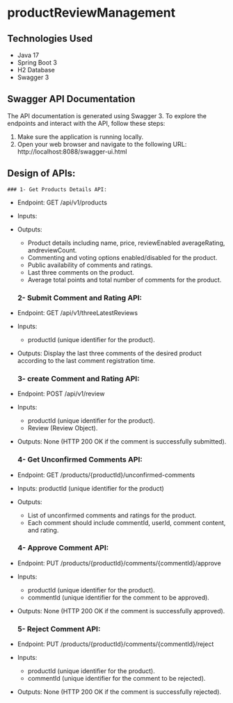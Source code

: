
<!--
طراحی و پیاده سازی سرویس نظر و امتیازدهی (Review) به محصولات
فرض کنید که ما محصولاتی (Product) داریم که برای مشتریان (User) نمایش داده میشوند. این محصولات مربوط به شرکتهای Provider) مختلفی هستند. مدیر محصولات میتواند هر کدام از محصولات را در معرض نمایش مشتریان قرار دهد برای آنها امکان ثبت نظر (Comment) و امتیاز ( Vote) را به صورت جداگانه فعال یا غیر فعال نمایند همچنین امکان انتخاب اینکه نظر و امتیاز برای این محصولات به صورت عمومی برای تمامی بازدیدکنندگان فعال باشد یا فقط خریداران بتوانند پس از تایید خرید نظر ثبت کنند برای مدیر محصولات باید امکان پذیر باشد.
کاربر وارد صفحه محصولات می.شود. سمت کلاینت این صفحه یک اپلیکیشن SPA است که دیتای لازم برای رندر شدن صفحه را توسط apiهایی از بکاند دریافت میکند قیمت دهی محصولات توسط سرویس استعلام (Enquiry System) انجام میشود و لازم است اطلاعات اینکه هر یک از محصولات نمایش داده شوند یا خیر و امکان ثبت نظر و امتیاز برای آنها فراهم هست یا خیر از سرویس Review دریافت شود. همچنین سه نظر آخر روی هر محصول و میانگین کل امتیازات و تعداد کل نظرات داده شده به هر محصول نیز به کلاینت ارسال میشود تا صفحه را برای کاربر رندر نماید.
در صورتی که امکان ثبت نظر و امتیاز برای کاربر فراهم باشد مشتری میتواند این کار را انجام دهد و نظر و امتیاز او در وضعیت تایید نشده ثبت میگردد. مدیر محصول میتواند نظرات را مشاهده نماید و نظرات و امتیازات تایید نشده را رد یا تایید کند صرفا نظرات و امتیازات تایید شده در میانگین و تعداد نظرات آن
محصول تاثیرگذار هستند.

الف - طراحی ساختار apiهایی که از سمت کلاینت فراخوانی میشوند را انجام دهید. لطفا ذکر کنید که برای رندر شدن صفحه با توجه به توضیحات چند api با چه ورودیهایی call شوند و چه خروجیهایی داشته باشند. همچنین چه سرویس یا سرویسهایی و چگونه در یک اند این apiها را پاسخ میدهد. در این بخش طراحی و معماری سرویس و apiها مدنظر است
ب - با استفاده از Spring Boot بدون استفاده از ابزارهای تولید اپلیکیشن مانند JHipster، سرویس Review را صرفا در سطح یک اند بدون فرانتاند) پیاده سازی کنید. برای خروجی کار ERD سرویس، كد API Doc (ترجیحا (Postman را ارسال نمایید توجه کنید که سرویس، توضیحات ذکر شده را پوشش دهد و نیازی به پیاده سازی سرویس های دیگر مانند سرویس Enquiry نقشهای کاربران و authentication آنها نیست در این بخش کیفیت ساختار پروژه کدنویسی تمیز و کوئریهای بهینه مدنظر
سورس
است)
-->
# productReviewManagement
## Technologies Used

- Java 17
- Spring Boot 3
- H2 Database
- Swagger 3
## Swagger API Documentation

The API documentation is generated using Swagger 3. To explore the endpoints and interact with the API, follow these steps:

1. Make sure the application is running locally.
2. Open your web browser and navigate to the following URL:
http://localhost:8088/swagger-ui.html


## Design of APIs:

    ### 1- Get Products Details API:
    
* Endpoint: GET /api/v1/products
* Inputs:  
* Outputs:
     *  Product details including name, price, reviewEnabled averageRating, andreviewCount.
     *  Commenting and voting options enabled/disabled for the product.
     *  Public availability of comments and ratings.
     *  Last three comments on the product.
     *  Average total points and total number of comments for the product.
       
     ### 2- Submit Comment and Rating API:
* Endpoint: GET /api/v1/threeLatestReviews
* Inputs:
     * productId (unique identifier for the product).
*  Outputs: Display the last three comments of the desired product according to the last comment registration time.
  
     ### 3- create Comment and Rating API:
* Endpoint: POST /api/v1/review
* Inputs:
     * productId (unique identifier for the product).
     * Review (Review Object).
*  Outputs: None (HTTP 200 OK if the comment is successfully submitted).

     ### 4- Get Unconfirmed Comments API:
* Endpoint: GET /products/{productId}/unconfirmed-comments
* Inputs: productId (unique identifier for the product)
* Outputs:
     * List of unconfirmed comments and ratings for the product.
     * Each comment should include commentId, userId, comment content, and rating.
       
     ### 4- Approve Comment API:

* Endpoint: PUT /products/{productId}/comments/{commentId}/approve
* Inputs:
     * productId (unique identifier for the product).
     * commentId (unique identifier for the comment to be approved).
* Outputs: None (HTTP 200 OK if the comment is successfully approved).
     ### 5- Reject Comment API:

* Endpoint: PUT /products/{productId}/comments/{commentId}/reject
* Inputs:
     * productId (unique identifier for the product).
     * commentId (unique identifier for the comment to be rejected).
* Outputs: None (HTTP 200 OK if the comment is successfully rejected).

